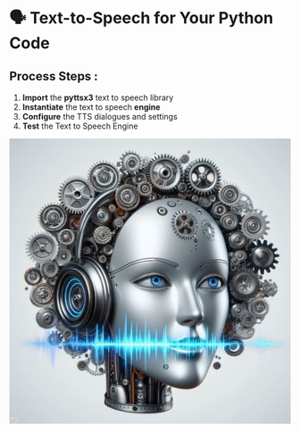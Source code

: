 

# 🗣️ Text-to-Speech for Your Python Code

## Process Steps :

1. **Import** the **pyttsx3** text to speech library
2. **Instantiate** the text to speech **engine**
3. **Configure** the TTS dialogues and settings
4. **Test** the Text to Speech Engine

![Image](text_to_speach.png)

